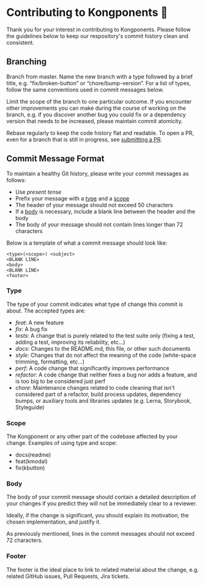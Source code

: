 # Contributing to Kongponents 🍌

Thank you for your interest in contributing to Kongponents. Please follow the guidelines below to keep our respository's commit history clean and consistent.

## Branching

Branch from master. Name the new branch with a type followed by a brief title, e.g. “fix/broken-button” or “chore/bump-version”. For a list of types, follow the same conventions used in commit messages below. 

Limit the scope of the branch to one particular outcome. If you encounter other improvements you can make during the course of working on the branch, e.g. if you discover another bug you could fix or a dependency version that needs to be increased, please maintain commit atomicity. 

Rebase regularly to keep the code history flat and readable. To open a PR, even for a branch that is still in progress, see [submitting a PR](README.md#submitting-a-pr).

## Commit Message Format

To maintain a healthy Git history, please write your commit messages as follows:

  * Use *present tense*
  * Prefix your message with a [type](#type) and a [scope](#scope)
  * The header of your message should not exceed 50 characters
  * If a [body](#body) is necessary, include a blank line between the header and the body
  * The body of your message should not contain lines longer than 72 characters

Below is a template of what a commit message should look like:

```
<type>(<scope>) <subject>
<BLANK LINE>
<body>
<BLANK LINE>
<footer>
```

### Type

The type of your commit indicates what type of change this commit is about. The
accepted types are:

* *feat*: A new feature
* *fix*: A bug fix
* *tests*: A change that is purely related to the test suite only (fixing a test, adding a test, improving its reliability, etc...)
* *docs*: Changes to the README.md, this file, or other such documents
* *style*: Changes that do not affect the meaning of the code (white-space trimming, formatting, etc...)
* *perf*: A code change that significantly improves performance
* *refactor*: A code change that neither fixes a bug nor adds a feature, and is too big to be considered just perf
* *chore*: Maintenance changes related to code cleaning that isn't considered part of a refactor, build process updates, dependency bumps, or auxiliary tools and libraries updates (e.g. Lerna, Storybook, Styleguide)

### Scope

The Kongponent or any other part of the codebase affected by your change. Examples of using type and scope:

* docs(readme)
* feat(kmodal)
* fix(kbutton)

### Body

The body of your commit message should contain a detailed description of your changes if you predict they will not be immediately clear to a reviewer. 

Ideally, if the change is significant, you should explain its motivation, the chosen implementation, and justify it.

As previously mentioned, lines in the commit messages should not exceed 72 characters.

### Footer

The footer is the ideal place to link to related material about the change, e.g. related GitHub issues, Pull Requests, Jira tickets.
